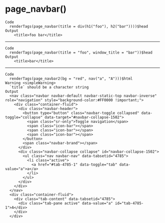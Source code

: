 # page_navbar()

    Code
      renderTags(page_navbar(title = div(h1("foo"), h2("bar"))))$head
    Output
        <title>foo bar</title>

---

    Code
      renderTags(page_navbar(title = "foo", window_title = "bar"))$head
    Output
        <title>bar</title>

---

    Code
      renderTags(page_navbar2(bg = "red", nav("a", "A")))$html
    Warning <simpleWarning>
      `title` should be a character string
    Output
      <nav class="navbar navbar-default navbar-static-top navbar-inverse" role="navigation" style="background-color:#FF0000 !important;">
        <div class="container-fluid">
          <div class="navbar-header">
            <button type="button" class="navbar-toggle collapsed" data-toggle="collapse" data-target="#navbar-collapse-1502">
              <span class="sr-only">Toggle navigation</span>
              <span class="icon-bar"></span>
              <span class="icon-bar"></span>
              <span class="icon-bar"></span>
            </button>
            <span class="navbar-brand"></span>
          </div>
          <div class="navbar-collapse collapse" id="navbar-collapse-1502">
            <ul class="nav navbar-nav" data-tabsetid="4785">
              <li class="active">
                <a href="#tab-4785-1" data-toggle="tab" data-value="a">a</a>
              </li>
            </ul>
          </div>
        </div>
      </nav>
      <div class="container-fluid">
        <div class="tab-content" data-tabsetid="4785">
          <div class="tab-pane active" data-value="a" id="tab-4785-1">A</div>
        </div>
      </div>

